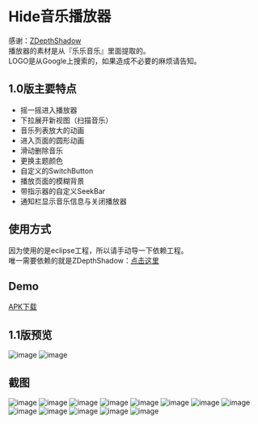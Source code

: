 # Hide音乐播放器   
感谢：<a href="https://github.com/ShogoMizumoto/ZDepthShadow" target="_blank">ZDepthShadow</a>  
播放器的素材是从『乐乐音乐』里面提取的。  
LOGO是从Google上搜索的，如果造成不必要的麻烦请告知。


## 1.0版主要特点
* 摇一摇进入播放器
* 下拉展开新视图（扫描音乐）
* 音乐列表放大的动画
* 进入页面的圆形动画
* 滑动删除音乐
* 更换主题颜色
* 自定义的SwitchButton
* 播放页面的模糊背景
* 带指示器的自定义SeekBar
* 通知栏显示音乐信息与关闭播放器  


## 使用方式  
因为使用的是eclipse工程，所以请手动导一下依赖工程。  
唯一需要依赖的就是ZDepthShadow：<a href="https://github.com/w9xhc/ShadowLayout-for-eclipse" target="_blank">点击这里</a> 

## Demo  
<a href="https://github.com/w9xhc/Hide-Music-Player/blob/master/apk/hide_player.apk" target="_blank">APK下载</a> 

## 1.1版预览  
![image](http://ww3.sinaimg.cn/mw690/85d2e097gw1exiwkab036j20820dpt96.jpg)
![image](http://ww2.sinaimg.cn/mw690/85d2e097gw1exiwk9m5ufj20820dr0t9.jpg)  

## 截图  
![image](https://github.com/w9xhc/Hide-Music-Player/blob/master/Screenshots/1.jpg?raw=true)
![image](https://github.com/w9xhc/Hide-Music-Player/blob/master/Screenshots/2.jpg?raw=true)
![image](https://github.com/w9xhc/Hide-Music-Player/blob/master/Screenshots/3.jpg?raw=true)
![image](https://github.com/w9xhc/Hide-Music-Player/blob/master/Screenshots/4.jpg?raw=true)
![image](https://github.com/w9xhc/Hide-Music-Player/blob/master/Screenshots/5.jpg?raw=true)
![image](https://github.com/w9xhc/Hide-Music-Player/blob/master/Screenshots/5.5.jpg?raw=true)
![image](https://github.com/w9xhc/Hide-Music-Player/blob/master/Screenshots/6.jpg?raw=true)
![image](https://github.com/w9xhc/Hide-Music-Player/blob/master/Screenshots/7.jpg?raw=true)
![image](https://github.com/w9xhc/Hide-Music-Player/blob/master/Screenshots/8.jpg?raw=true)
![image](https://github.com/w9xhc/Hide-Music-Player/blob/master/Screenshots/9.jpg?raw=true)
![image](https://github.com/w9xhc/Hide-Music-Player/blob/master/Screenshots/10.jpg?raw=true)
![image](https://github.com/w9xhc/Hide-Music-Player/blob/master/Screenshots/11.jpg?raw=true)
![image](https://github.com/w9xhc/Hide-Music-Player/blob/master/Screenshots/12.jpg?raw=true)
